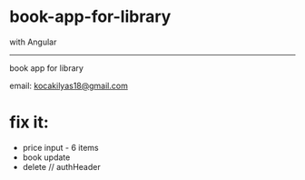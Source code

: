 # book-app-for-library

with Angular

<hr/>
book app for library

email: kocakilyas18@gmail.com


# fix it:
* price input - 6 items
* book update
* delete // authHeader
